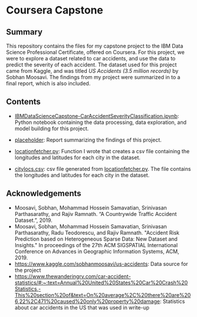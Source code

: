# Coursera Capstone

## Summary

This repository contains the files for my capstone project to the IBM Data Science Professional Certificate, offered on Coursera. For this project, we were to explore a dataset 
related to car accidents, and use the data to predict the severity of each accident. The dataset used for this project came from Kaggle, and was titled 
*US Accidents (3.5 million records)* by Sobhan Moosavi. The findings from my project were summarized in to a final report, which is also included.

## Contents

- [IBMDataScienceCapstone-CarAccidentSeverityClassification.ipynb](https://github.com/Chris95cam/Coursera_Capstone/blob/master/IBMDataScienceCapstone-CarAccidentSeverityClassification.ipynb): Python notebook containing the data processing, data exploration, and model building for this project. 

- [placeholder](placeholder): Report summarizing the findings of this project.

- [locationfetcher.py](https://github.com/Chris95cam/Coursera_Capstone/blob/master/locationfetcher.py): Function I wrote that creates a csv file containing the longitudes and latitudes for each city in the dataset.

- [citylocs.csv](https://github.com/Chris95cam/Coursera_Capstone/blob/master/citylocs.csv): csv file generated from [locationfetcher.py](https://github.com/Chris95cam/Coursera_Capstone/blob/master/locationfetcher.py). The file contains the longitudes and latitudes for each city in the dataset.

## Acknowledgements

- Moosavi, Sobhan, Mohammad Hossein Samavatian, Srinivasan Parthasarathy, and Rajiv Ramnath. “A Countrywide Traffic Accident Dataset.”, 2019.
- Moosavi, Sobhan, Mohammad Hossein Samavatian, Srinivasan Parthasarathy, Radu Teodorescu, and Rajiv Ramnath. "Accident Risk Prediction based on Heterogeneous Sparse Data: New
  Dataset and Insights." In proceedings of the 27th ACM SIGSPATIAL International Conference on Advances in Geographic Information Systems, ACM, 2019.
- https://www.kaggle.com/sobhanmoosavi/us-accidents: Data source for the project
- https://www.thewanderingrv.com/car-accident-statistics/#:~:text=Annual%20United%20States%20Car%20Crash%20Statistics,-This%20section%20of&text=On%20average%2C%20there%20are%206,22%2C471%20caused%20only%20property%20damage: Statistics about car accidents in the US that was used in write-up

